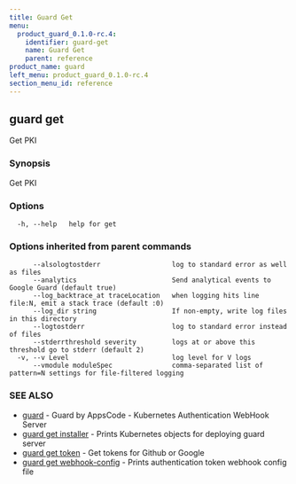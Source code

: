 ```yaml
---
title: Guard Get
menu:
  product_guard_0.1.0-rc.4:
    identifier: guard-get
    name: Guard Get
    parent: reference
product_name: guard
left_menu: product_guard_0.1.0-rc.4
section_menu_id: reference
---
```

## guard get

Get PKI

### Synopsis


Get PKI

### Options

```
  -h, --help   help for get
```

### Options inherited from parent commands

```
      --alsologtostderr                  log to standard error as well as files
      --analytics                        Send analytical events to Google Guard (default true)
      --log_backtrace_at traceLocation   when logging hits line file:N, emit a stack trace (default :0)
      --log_dir string                   If non-empty, write log files in this directory
      --logtostderr                      log to standard error instead of files
      --stderrthreshold severity         logs at or above this threshold go to stderr (default 2)
  -v, --v Level                          log level for V logs
      --vmodule moduleSpec               comma-separated list of pattern=N settings for file-filtered logging
```

### SEE ALSO
* [guard](/docs/reference/guard.md)	 - Guard by AppsCode - Kubernetes Authentication WebHook Server
* [guard get installer](/docs/reference/guard_get_installer.md)	 - Prints Kubernetes objects for deploying guard server
* [guard get token](/docs/reference/guard_get_token.md)	 - Get tokens for Github or Google
* [guard get webhook-config](/docs/reference/guard_get_webhook-config.md)	 - Prints authentication token webhook config file


